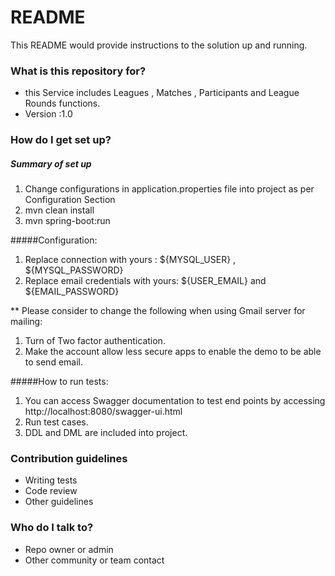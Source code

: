 # README #

This README would provide instructions to the solution up and running.

### What is this repository for? ###
* this Service includes Leagues , Matches , Participants and League Rounds functions.
* Version :1.0

### How do I get set up? ###

##### Summary of set up
1. Change configurations in application.properties file into project as per Configuration Section
2. mvn clean install
3. mvn spring-boot:run

#####Configuration:
 1. Replace connection with yours : ${MYSQL_USER} ,  ${MYSQL_PASSWORD}
 2. Replace email credentials with yours: ${USER_EMAIL} and ${EMAIL_PASSWORD}

** Please consider to change the following when using Gmail server for mailing:

1. Turn of Two factor authentication.
2. Make the account allow less secure apps to enable the demo to be able to send email.


#####How to run tests:
1. You can access Swagger documentation to test end points by accessing http://localhost:8080/swagger-ui.html 
2. Run test cases.
3. DDL and DML are included into project.

### Contribution guidelines ###

* Writing tests
* Code review
* Other guidelines

### Who do I talk to? ###

* Repo owner or admin
* Other community or team contact